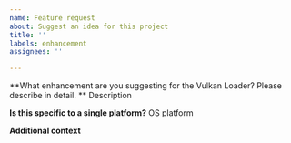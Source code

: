 ```yaml
---
name: Feature request
about: Suggest an idea for this project
title: ''
labels: enhancement
assignees: ''

---
```


**What enhancement are you suggesting for the Vulkan Loader?  Please describe in detail. **
Description

**Is this specific to a single platform?**
OS platform

**Additional context**
